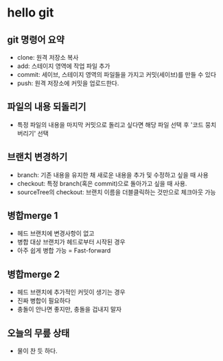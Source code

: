 # hello git

## git 명령어 요약

- clone: 원격 저장소 복사
- add: 스테이지 영역에 작업 파일 추가
- commit: 세이브, 스테이지 영역의 파일들을 가지고 커밋(세이브)를 만들 수 있다
- push: 원격 저장소에 커밋을 업로드한다.

## 파일의 내용 되돌리기
- 특정 파일의 내용을 마지막 커밋으로 돌리고 싶다면 해당 파일 선택 후 '코드 뭉치 버리기' 선택

## 브랜치 변경하기

- branch: 기존 내용을 유지한 채 새로운 내용을 추가 및 수정하고 싶을 때 사용
- checkout: 특정 branch(혹은 commit)으로 돌아가고 싶을 때 사용.
- sourceTree의 checkout: 브랜치 이름을 더블클릭하는 것만으로 체크아웃 가능

## 병합merge 1

- 헤드 브랜치에 변경사항이 없고
- 병합 대상 브랜치가 헤드로부터 시작된 경우
- 아주 쉽게 병합 가능 = Fast-forward

## 병합merge 2
- 헤드 브랜치에 추가적인 커밋이 생기는 경우
- 진짜 병합이 필요하다
- 충돌이 안나면 좋지만, 충돌을 겁내지 말자

## 오늘의 무릎 상태

- 물이 찬 듯 하다.